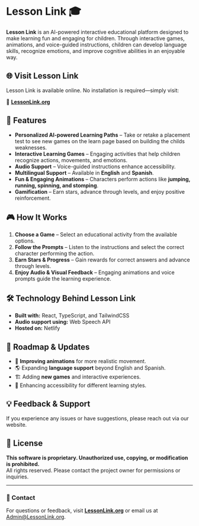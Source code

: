 # Lesson Link 🎓

**Lesson Link** is an AI-powered interactive educational platform designed to make learning fun and engaging for children. Through interactive games, animations, and voice-guided instructions, children can develop language skills, recognize emotions, and improve cognitive abilities in an enjoyable way.

## 🌐 Visit Lesson Link
Lesson Link is available online. No installation is required—simply visit:

🔗 **[LessonLink.org](https://lessonlink.org)**

## 🚀 Features
- **Personalized AI-powered Learning Paths** – Take or retake a placement test to see new games on the learn page based on building the childs weaknesses.
- **Interactive Learning Games** – Engaging activities that help children recognize actions, movements, and emotions.
- **Audio Support** – Voice-guided instructions enhance accessibility.
- **Multilingual Support** – Available in **English** and **Spanish**.
- **Fun & Engaging Animations** – Characters perform actions like **jumping, running, spinning, and stomping**.
- **Gamification** – Earn stars, advance through levels, and enjoy positive reinforcement.

## 🎮 How It Works
1. **Choose a Game** – Select an educational activity from the available options.
2. **Follow the Prompts** – Listen to the instructions and select the correct character performing the action.
3. **Earn Stars & Progress** – Gain rewards for correct answers and advance through levels.
4. **Enjoy Audio & Visual Feedback** – Engaging animations and voice prompts guide the learning experience.

## 🛠️ Technology Behind Lesson Link
- **Built with:** React, TypeScript, and TailwindCSS
- **Audio support using:** Web Speech API
- **Hosted on:** Netlify

## 📝 Roadmap & Updates
- 🔧 **Improving animations** for more realistic movement.
- 🌎 Expanding **language support** beyond English and Spanish.
- 🏗️ Adding **new games** and interactive experiences.
- 🚀 Enhancing accessibility for different learning styles.

## 💡 Feedback & Support
If you experience any issues or have suggestions, please reach out via our website.

## 🚨 License
**This software is proprietary. Unauthorized use, copying, or modification is prohibited.**  
All rights reserved. Please contact the project owner for permissions or inquiries.

---

### 📩 Contact
For questions or feedback, visit **[LessonLink.org](https://lessonlink.org)** or email us at Admin@LessonLink.org.

